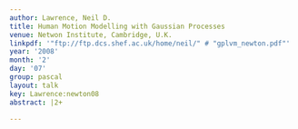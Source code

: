 ```yaml
---
author: Lawrence, Neil D.
title: Human Motion Modelling with Gaussian Processes
venue: Netwon Institute, Cambridge, U.K.
linkpdf: '"ftp://ftp.dcs.shef.ac.uk/home/neil/" # "gplvm_newton.pdf"'
year: '2008'
month: '2'
day: '07'
group: pascal
layout: talk
key: Lawrence:newton08
abstract: |2+

---
```

